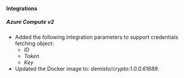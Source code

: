 
#### Integrations

##### Azure Compute v2
- Added the following integration parameters to support credentials fetching object:
    - *ID*
    - *Token*
    - *Key*
- Updated the Docker image to: *demisto/crypto:1.0.0.61689*.
